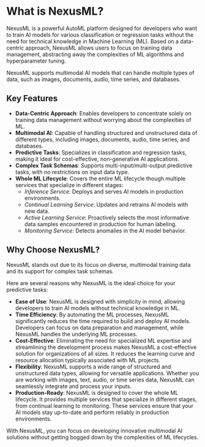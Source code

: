 # What is NexusML?

NexusML is a powerful AutoML platform designed for developers who want to train AI models for various classification 
or regression tasks without the need for technical knowledge in Machine Learning (ML). Based on a data-centric 
approach, NexusML allows users to focus on training data management, abstracting away the complexities of ML 
algorithms and hyperparameter tuning.

NexusML supports multimodal AI models that can handle multiple types of data, such as images, documents, audio, time 
series, and databases.

## Key Features

- **Data-Centric Approach**: Enables developers to concentrate solely on training data management without worrying 
  about the complexities of ML.
- **Multimodal AI**: Capable of handling structured and unstructured data of different types, including images, 
  documents, audio, time series, and databases.
- **Predictive Tasks**: Specializes in classification and regression tasks, making it ideal for cost-effective, 
  non-generative AI applications.
- **Complex Task Schemas**: Supports multi-input/multi-output predictive tasks, with no restrictions on input data type.
- **Whole ML Lifecycle**: Covers the entire ML lifecycle though multiple services that specialize in different stages:
    - *Inference Service*: Deploys and serves AI models in production environments.
    - *Continual Learning Service*: Updates and retrains AI models with new data.
    - *Active Learning Service*: Proactively selects the most informative data samples encountered in production for 
      human labeling.
    - *Monitoring Service*: Detects anomalies in the AI model behavior.

## Why Choose NexusML?

NexusML stands out due to its focus on diverse, multimodal training data and its support for complex task schemas.

Here are several reasons why NexusML is the ideal choice for your predictive tasks:

- **Ease of Use**: NexusML is designed with simplicity in mind, allowing developers to train AI models without 
  technical knowledge in ML.
- **Time Efficiency**: By automating the ML processes, NexusML significantly reduces the time required to build and 
  deploy AI models. Developers can focus on data preparation and management, while NexusML handles the underlying ML 
  processes.
- **Cost-Effective**: Eliminating the need for specialized ML expertise and streamlining the development process makes 
  NexusML a cost-effective solution for organizations of all sizes. It reduces the learning curve and resource 
  allocation typically associated with ML projects.
- **Flexibility**: NexusML supports a wide range of structured and unstructured data types, allowing for versatile 
  applications. Whether you are working with images, text, audio, or time series data, NexusML can seamlessly integrate 
  and process your inputs.
- **Production-Ready**: NexusML is designed to cover the whole ML lifecycle. It provides multiple services that 
  specialize in different stages, from continual learning to monitoring. These services ensure that your AI models stay 
  up-to-date and perform reliably in production environments.

With NexusML, you can focus on developing innovative multimodal AI solutions without getting bogged down by the 
complexities of ML lifecycles.
